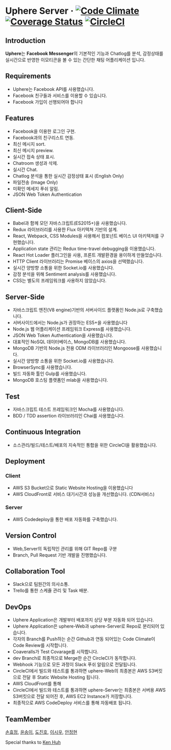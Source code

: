 # Uphere Server &middot; [![Code Climate](https://codeclimate.com/github/uphere2017/uphere-server/badges/gpa.svg)](https://codeclimate.com/github/uphere2017/uphere-server) [![Coverage Status](https://coveralls.io/repos/github/uphere2017/uphere-server/badge.svg?branch=dev)](https://coveralls.io/github/uphere2017/uphere-server?branch=dev) [![CircleCI](https://circleci.com/gh/uphere2017/uphere-server/tree/dev.svg?style=shield&circle-token=802c88ba534ab62792f2fdfe53958fd020637b97)](https://circleci.com/gh/uphere2017/uphere-server/tree/dev)

## Introduction

**Uphere**는 **Facebook Messenger**의 기본적인 기능과 Chatlog를 분석, 감정상태를 실시간으로 반영한 이모티콘을 볼 수 있는 간단한 채팅 어플리케이션 입니다.

## Requirements

- Uphere는 Facebook API를 사용했습니다.
- Facebook 친구들과 서비스를 이용할 수 있습니다.
- Facebook 가입이 선행되어야 합니다

## Features

- Facebook을 이용한 로그인 구현.
- Facebook과의 친구리스트 연동.
- 최신 메시지 sort.
- 최신 메시지 preview.
- 실시간 접속 상태 표시.
- Chatroom 생성과 삭제.
- 실시간 Chat.
- Chatlog 분석을 통한 실시간 감정상태 표시 (English Only)
- 파일전송 (Image Only)
- 미확인 메세지 푸쉬 알림.
- JSON Web Token Authentication

## Client-Side

- Babel과 함께 모던 자바스크립트(ES2015+)을 사용했습니다.
- Redux 라이브러리를 사용한 Flux 아키텍쳐 기반의 설계.
- React, Webpack, CSS Modules을 사용해서 컴포넌트 베이스 UI 아키텍처를 구현했습니다.
- Application state 관리는 Redux time-travel debugging을 이용했습니다.
- React Hot Loader 플러그인을 사용, 프론트 개발환경을 용이하게 만들었습니다.
- HTTP Client 라이브러리는 Promise 베이스의 axios을 선택했습니다.
- 실시간 양방향 소통을 위한 Socket.io를 사용했습니다.
- 감정 분석을 위해 Sentiment analysis를 사용했습니다.
- CSS는 별도의 프레임워크를 사용하지 않았습니다.

## Server-Side

- 자바스크립트 엔진(V8 engine)기반의 서버사이드 플랫폼인 Node.js로 구축했습니다.
- 서버사이드에서는 Node.js가 권장하는 ES5+을 사용했습니다
- Node.js 웹 어플리케이션 프레임워크 Express를 사용했습니다.
- JSON Web Token Authentication을 사용했습니다.
- 대표적인 NoSQL 데이터베이스, MongoDB를 사용했습니다.
- MongoDB 기반의 Node.js 전용 ODM 라이브러리인 Mongoose를 사용했습니다.
- 실시간 양방향 소통을 위한 Socket.io를 사용했습니다.
- BrowserSync를 사용했습니다.
- 빌드 자동화 툴인 Gulp를 사용했습니다.
- MongoDB 호스팅 플랫폼인 mlab을 사용했습니다.

## Test

- 자바스크립트 테스트 프레임워크인 Mocha를 사용했습니다.
- BDD / TDD assertion 라이브러리인 Chai를 사용했습니다.

## Continuous Integration

- 소스관리/빌드/테스트/배포의 지속적인 통합을 위한 CircleCI을 활용했습니다.

## Deployment

### Client

- AWS S3 Bucket으로 Static Website Hosting을 이용했습니다
- AWS CloudFront로 서비스 대기시간과 성능을 개선했습니다. (CDN서비스)

### Server

- AWS Codedeploy을 통한 배포 자동화를 구축했습니다.

## Version Control

- Web,Server의 독립적인 관리를 위해 GIT Repo를 구분
- Branch, Pull Request 기반 개발을 진행했습니다.

## Collaboration Tool

- Slack으로 팀원간의 의사소통.
- Trello를 통한 스케쥴 관리 및 Task 배분.

## DevOps

- Uphere Application은 개발부터 배포까지 상당 부분 자동화 되어 있습니다.
- Uphere Application은 uphere-Web과 uphere-Server로 Repo로 분리되어 있습니다.
- 각자의 Branch를 Push하는 순간 Github과 연동 되어있는 Code Climate이 Code Review를 시작합니다.
- Coaveralls가 Test Covarage를 시작합니다.
- dev Branch로 최종적으로 Merge한 순간 CircleCI가 동작합니다.
- Webhook 기능으로 모든 과정이 Slack 푸쉬 알림으로 전달됩니다.
- CircleCI에서 빌드와 테스트를 통과하면 uphere-Web의 최종본은 AWS S3버킷으로 전달 후 Static Website Hosting 됩니다.
- AWS CloudFront를 통해
- CircleCI에서 빌드와 테스트를 통과하면 uphere-Server는 최종본은 서버용 AWS S3버킷으로 전달 되어진 후, AWS EC2 Instance가 저장합니다.
- 최종적으로 AWS CodeDeploy 서비스를 통해 자동배포 됩니다.

## TeamMember

[손효정](https://github.com/hyojeongson), [윤송이](https://github.com/inakarune), [도진호](https://github.com/JinHo-Do), [이시우](https://github.com/postsw7), [안정현](https://github.com/kmmdong)

Special thanks to [Ken Huh](https://github.com/Ken123777)

